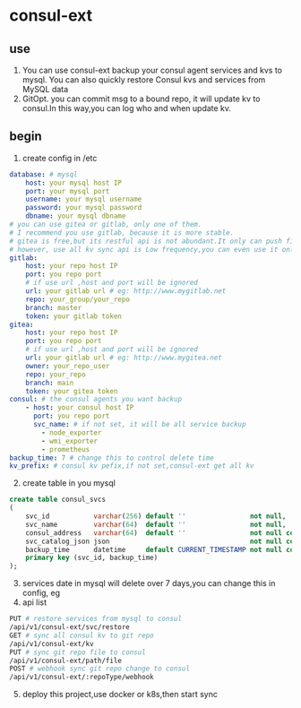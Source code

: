 # consul-ext
## use
1. You can use consul-ext backup your consul agent services and kvs to mysql. You can also quickly restore Consul kvs and services from MySQL data
2. GitOpt. you can commit msg to a bound repo, it will update kv to consul.In this way,you can log who and when update kv.
## begin
1. create config in /etc
```yaml
database: # mysql
    host: your mysql host IP
    port: your mysql port
    username: your mysql username
    password: your mysql password
    dbname: your mysql dbname
# you can use gitea or gitlab, only one of them.
# I recommend you use gitlab, because it is more stable.
# gitea is free,but its restful api is not abundant.It only can push file one by one.So it's slower.
# however, use all kv sync api is Low frequency,you can even use it only once,it's OK.
gitlab:
    host: your repo host IP
    port: you repo port
    # if use url ,host and port will be ignored
    url: your gitlab url # eg: http://www.mygitlab.net
    repo: your_group/your_repo
    branch: master
    token: your gitlab token
gitea:
    host: your repo host IP
    port: you repo port
    # if use url ,host and port will be ignored
    url: your gitlab url # eg: http://www.mygitea.net
    owner: your_repo_user
    repo: your_repo
    branch: main
    token: your gitea token
consul: # the consul agents you want backup
    - host: your consul host IP
      port: you repo port
      svc_name: # if not set, it will be all service backup
        - node_exporter
        - wmi_exporter
        - prometheus
backup_time: 7 # change this to control delete time
kv_prefix: # consul kv pefix,if not set,consul-ext get all kv
```
2. create table in you mysql
```sql
create table consul_svcs
(
    svc_id           varchar(256) default ''                not null,
    svc_name         varchar(64)  default ''                not null,
    consul_address   varchar(64)  default ''                not null comment 'consul agent address',
    svc_catalog_json json                                   not null comment 'svc details',
    backup_time      datetime     default CURRENT_TIMESTAMP not null comment 'backup time',
    primary key (svc_id, backup_time)
);
```
3. services date in mysql will delete over 7 days,you can change this in config, eg
4. api list
```bash
PUT # restore services from mysql to consul
/api/v1/consul-ext/svc/restore
GET # sync all consul kv to git repo
/api/v1/consul-ext/kv
PUT # sync git repo file to consul
/api/v1/consul-ext/path/file
POST # webhook sync git repo change to consul
/api/v1/consul-ext/:repoType/webhook
```
5. deploy this project,use docker or k8s,then start sync

